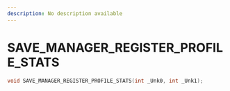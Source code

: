 ```yaml
---
description: No description available 
---
```


# SAVE_MANAGER_REGISTER_PROFILE_STATS

```cpp
void SAVE_MANAGER_REGISTER_PROFILE_STATS(int _Unk0, int _Unk1);
```
